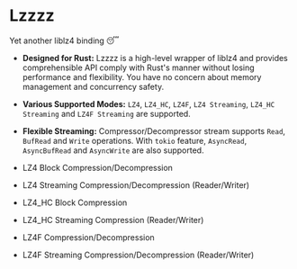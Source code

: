 # Lzzzz
Yet another liblz4 binding 😴

- **Designed for Rust:** Lzzzz is a high-level wrapper of liblz4 and provides comprehensible API comply with Rust's manner without losing performance and flexibility. You have no concern about memory management and concurrency safety.

- **Various Supported Modes:** `LZ4`, `LZ4_HC`, `LZ4F`, `LZ4 Streaming`, `LZ4_HC Streaming` and `LZ4F Streaming` are supported.

- **Flexible Streaming:** Compressor/Decompressor stream supports `Read`, `BufRead` and `Write` operations. 
With `tokio` feature, `AsyncRead`, `AsyncBufRead` and `AsyncWrite` are also supported.

- LZ4 Block Compression/Decompression
- LZ4 Streaming Compression/Decompression (Reader/Writer)
- LZ4_HC Block Compression
- LZ4_HC Streaming Compression (Reader/Writer)
- LZ4F Compression/Decompression
- LZ4F Streaming Compression/Decompression (Reader/Writer)
